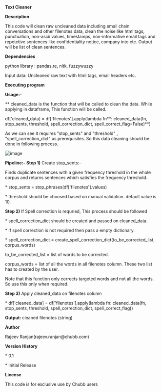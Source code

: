**Text Cleaner**

**Description**

This code will clean raw uncleaned data including email chain
conversations and other filenotes data, clean the noise like html tags,
punctuation, non-ascii values, timestamps, non-informative email tags
and repetetive sentences like confidentiality notice, company into etc.
Output will be list of clean sentences.

**Dependencies**

python library : pandas,re, nltk, fuzzywuzzy

Input data: Uncleaned raw text with html tags, email headers etc.

**Executing program**

**Usage:-**

\*\* cleaned\_data is the function that will be called to clean the
data. While applying in dataframe, This function will be called.

df\[\'cleaned\_data\] = df\[\'filenotes\'\].apply(lambda fn**:
cleaned\_data(fn, stop\_sents, threshold, spell\_correction\_dict,
spell\_correct\_flag=False)**)

As we can see it requires \"stop\_sents\" and \"threshold\" ,
\"spell\_correction\_dict\" as prerequisites. So this data cleaning
should be done in following process.

![image](https://drive.google.com/uc?export=view&id=1Vee2saqB_N01ERFBBAGqfpqIdPpK9c_k)

**Pipeline:-**
**Step 1)** Create stop\_sents:-

Finds duplicate sentences with a given frequency threshold in the whole
corpus and returns sentences which satisfies the frequency threshold.

\* stop\_sents = stop\_phrases(df\[\'filenotes\'\].values)

\* threshold should be choosed based on manual validation. default value
is 10.

**Step 2)** If Spell correction is requried, This process should be
followed

\* spell\_correction\_dict should be created and passed on
cleaned\_data.

\* If spell correction is not required then pass a empty dictionary.

\* spell\_correction\_dict =
create\_spell\_correction\_dict(to\_be\_corrected\_list, corpus\_words)

to\_be\_corrected\_list = list of words to be corrected.

corpus\_words = list of all the words in all filenotes column. These two
list has to created by the user.

Note that this function only corrects targeted words and not all the
words. So use this only when required.

**Step 3)** Apply cleaned\_data on filenotes column

\* df\[\'cleaned\_data\] = df\[\'filenotes\'\].apply(lambda fn:
cleaned\_data(fn, stop\_sents, threshold, spell\_correction\_dict,
spell\_correct\_flag))

**Output:** cleaned filenotes (string)

**Author**

Rajeev Ranjan(rajeev.ranjan\@chubb.com)

**Version History**

\* 0.1

\* Initial Release

**License**

This code is for exclusive use by Chubb users
